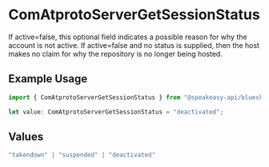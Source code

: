 # ComAtprotoServerGetSessionStatus

If active=false, this optional field indicates a possible reason for why the account is not active. If active=false and no status is supplied, then the host makes no claim for why the repository is no longer being hosted.

## Example Usage

```typescript
import { ComAtprotoServerGetSessionStatus } from "@speakeasy-api/bluesky/models/operations";

let value: ComAtprotoServerGetSessionStatus = "deactivated";
```

## Values

```typescript
"takendown" | "suspended" | "deactivated"
```